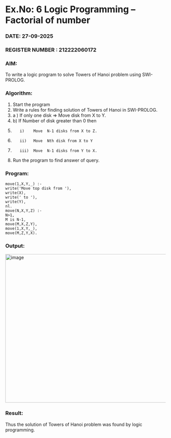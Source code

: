 # Ex.No: 6   Logic Programming – Factorial of number   
### DATE:  27-09-2025                                                                          
### REGISTER NUMBER : 212222060172
### AIM: 
To  write  a logic program  to solve Towers of Hanoi problem  using SWI-PROLOG. 
### Algorithm:
1. Start the program
2.  Write a rules for finding solution of Towers of Hanoi in SWI-PROLOG.
3.  a )	If only one disk  => Move disk from X to Y.
4.  b)	If Number of disk greater than 0 then
5.        i)	Move  N-1 disks from X to Z.
6.        ii)	Move  Nth disk from X to Y
7.        iii)	Move  N-1 disks from Y to X.
8. Run the program  to find answer of  query.

### Program:
```
move(1,X,Y,_) :-
write('Move top disk from '),
write(X),
write(' to '),
write(Y),
nl.
move(N,X,Y,Z) :-
N>1,
M is N-1,
move(M,X,Z,Y),
move(1,X,Y,_),
move(M,Z,Y,X).
```
### Output:

<img width="967" height="466" alt="image" src="https://github.com/user-attachments/assets/acf346f1-e167-4730-9f7f-1a339696c6f8" />


### Result:
Thus the solution of Towers of Hanoi problem was found by logic programming.
